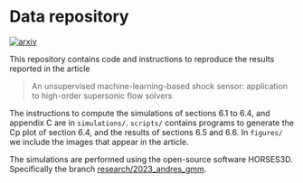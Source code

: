 # Data repository

[![arxiv](https://img.shields.io/badge/arXiv-2308.00086-red?style=flat-square&logo=arxiv)](https://arxiv.org/abs/2308.00086)

This repository contains code and instructions to reproduce the results reported in the article

> An unsupervised machine-learning-based shock sensor: application to high-order supersonic flow solvers

The instructions to compute the simulations of sections 6.1 to 6.4, and appendix C are in
`simulations/`. `scripts/` contains programs to generate the Cp plot of section 6.4, and the
results of sections 6.5 and 6.6. In `figures/` we include the images that appear in the article.

The simulations are performed using the open-source software HORSES3D.
Specifically the branch
[research/2023_andres_gmm](https://github.com/loganoz/horses3d/tree/research/2023_andres_gmm).
